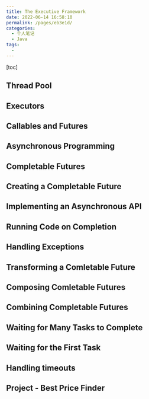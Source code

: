 ```yaml
---
title: The Executive Framework
date: 2022-06-14 16:58:10
permalink: /pages/eb3e1d/
categories:
  - 个人笔记
  - Java
tags:
  - 
---
```

[toc]

## Thread Pool





## Executors





## Callables and Futures





##  Asynchronous Programming





## Completable Futures





## Creating a Completable Future





## Implementing an Asynchronous API





## Running Code on Completion 





## Handling Exceptions





## Transforming a Comletable Future





## Composing Comletable Futures





## Combining Completable Futures





## Waiting for Many Tasks to Complete 





## Waiting for the First Task 





## Handling timeouts





## Project - Best Price Finder





## 





